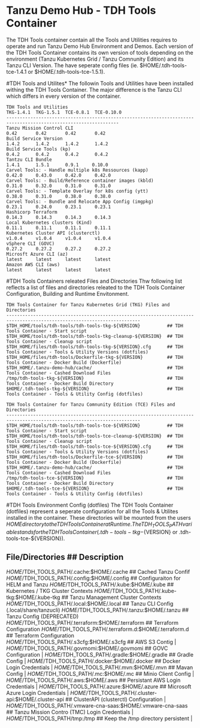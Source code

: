 # Tanzu Demo Hub - TDH Tools Container


The TDH Tools container contain all the Tools and Utilities requires to operate and run Tanzu Demo Hub Environment and Demos. Each version of the TDH Tools Container contains its own version of tools depending on the environment (Tanzu Kubernetes Grid / Tanzu Comnunity Edition) and its Tanzu CLI Version. The have seperate config files (ie. $HOME/.tdh-tools-tce-1.4.1 or $HOME/.tdh-tools-tce-1.5.1).

#TDH Tools and Utilites*
The followin Tools and Utilities have been installed withing the TDH Tools Container. The major difference is the Tanzu CLI which differs in every version of the container.

```
TDH Tools and Utilities                                              TKG-1.4.1  TKG-1.5.1  TCE-0.8.1  TCE-0.10.0 
----------------------------------------------------------------------------------------------------------------
Tanzu Mission Control CLI                                               0.42       0.42       0.42       0.42 
Build Service Version                                                   1.4.2      1.4.2      1.4.2      1.4.2
Build Service Tools (kp)                                                0.4.2      0.4.2      0.4.2      0.4.2
Tantzu CLI Bundle                                                       1.4.1      1.5.1      0.9.1     0.10.0 
Carvel Tools: - Handle multiple k8s Ressources (kapp)                  0.42.0     0.43.0     0.42.0     0.42.0 
Carvel Tools: - Build/Reference container images (kbld)                0.31.0     0.32.0     0.31.0     0.31.0 
Carvel Tools: - Template Overlay for k8s config (ytt)                  0.38.0     0.31.0     0.38.0     0.38.0 
Carvel Tools: - Bundle and Relocate App Config (imgpkg)                0.23.1     0.24.0     0.23.1     0.23.1 
Hashicorp Terraform                                                    0.14.3     0.14.3     0.14.3     0.14.3 
Local Kubernetes clusters (Kind)                                       0.11.1     0.11.1     0.11.1     0.11.1 
Kubernetes Cluster API (clusterctl)                                    v1.0.4     v1.0.4     v1.0.4     v1.0.4 
vSphere CLI (GOVC)                                                     0.27.2     0.27.2     0.27.2     0.27.2 
Microsft Azure CLI (az)                                                latest     latest     latest     latest 
Amazon AWS CLI (aws)                                                   latest     latest     latest     latest 
```

#TDH Tools Containers releated Files and Directories
Thw following list reflects a list of files and directories releated to the TDH Tools Container Configuration, Building and Runtime Envitonment. 
```
TDH Tools Container for Tanzu Kubernetes Grid (TKG) Files and Directories
------------------------------------------------------------------------------------------------------------------------
$TDH_HOME/tools/tdh-tools/tdh-tools-tkg-${VERSION}          ## TDH Tools Container - Start script 
$TDH_HOME/tools/tdh-tools/tdh-tools-tkg-cleanup-${VERSION}  ## TDH Tools Container - Cleanup script
$TDH_HOME/files/tdh-tools/tdh-tools-tkg-${VERSION}.cfg      ## TDH Tools Container - Tools & Utility Versions (dotfiles)
$TDH_HOME/files/tdh-tools/Dockerfile-tkg-${VERSION}         ## TDH Tools Container - Docker Build (Dockerfile)
$TDH_HOME/.tanzu-demo-hub/cache/                            ## TDH Tools Container - Cashed Download Files
/tmp/tdh-tools-tkg-${VERSION}                               ## TDH Tools Container - Docker Build Directory
$HOME/.tdh-tools-tkg-${VERSION}                             ## TDH Tools Container - Tools & Utility Config (dotfiles) 
```

```
TDH Tools Container for Tanzu Comnunity Edition (TCE) Files and Directories
------------------------------------------------------------------------------------------------------------------------
$TDH_HOME/tools/tdh-tools/tdh-tools-tce-${VERSION}          ## TDH Tools Container - Start script
$TDH_HOME/tools/tdh-tools/tdh-tools-tce-cleanup-${VERSION}  ## TDH Tools Container - Cleanup script
$TDH_HOME/files/tdh-tools/tdh-tools-tce-${VERSION}.cfg      ## TDH Tools Container - Tools & Utility Versions (dotfiles)
$TDH_HOME/files/tdh-tools/Dockerfile-tce-${VERSION}         ## TDH Tools Container - Docker Build (Dockerfile)
$TDH_HOME/.tanzu-demo-hub/cache/                            ## TDH Tools Container - Cashed Download Files
/tmp/tdh-tools-tce-${VERSION}                               ## TDH Tools Container - Docker Build Directory
$HOME/.tdh-tools-tce-${VERSION}                             ## TDH Tools Container - Tools & Utility Config (dotfiles)
```

#TDH Tools Environment Config (dotfiles)
The TDH Tools Container (dotfiles) represent a seperate configuration for all the Tools & Utilites installed in the container. These directories will be mounted from the users $HOME directory to the TDH Tools Container at Runtime. The TDH_TOOLS_PATH variable stands for the TDH Tools Container (.tdh-tools-tkg-${VERSION} or .tdh-tools-tce-${VERSION}).

File/Directories                                                     ## Description 
------------------------------------------------------------------------------------------------------------------------
$HOME/$TDH_TOOLS_PATH/.cache:$HOME/.cache                            ## Cached Tanzu Confif 
$HOME/$TDH_TOOLS_PATH/.config:$HOME/.config                          ## Configuraiton for HELM and Tanzu 
$HOME/$TDH_TOOLS_PATH/.kube:$HOME/.kube                              ## Kubernetes / TKG Cluster Contexts 
$HOME/$TDH_TOOLS_PATH/.kube-tkg:$HOME/.kube-tkg                      ## Tanzu Management Cluster Contexts 
$HOME/$TDH_TOOLS_PATH/.local:$HOME/.local                            ## Tanzu CLI Config (.local/share/tanzucli) 
$HOME/$TDH_TOOLS_PATH/.tanzu:$HOME/.tanzu                            ## Tanzu Config (DEPRECATED) 
$HOME/$TDH_TOOLS_PATH/.terraform:$HOME/.terraform                    ## Terraform Configuration 
$HOME/$TDH_TOOLS_PATH/.terraform.d:$HOME/.terraform.d                ## Terraform Configuration 
$HOME/$TDH_TOOLS_PATH/.s3cfg:$HOME/.s3cfg                            ## AWS S3 Contig |
$HOME/$TDH_TOOLS_PATH/.govmomi:$HOME/.govmomi                        ## GOVC Configuration |
$HOME/$TDH_TOOLS_PATH/.gradle:$HOME/.gradle                          ## Gradle Config |
$HOME/$TDH_TOOLS_PATH/.docker:$HOME/.docker                          ## Docker Login Credentials |
$HOME/$TDH_TOOLS_PATH/.mvn:$HOME/.mvn                                ## Mavan Config |
$HOME/$TDH_TOOLS_PATH/.mc:$HOME/.mc                                  ## Minio Client Config |
$HOME/$TDH_TOOLS_PATH/.aws:$HOME/.aws                                ## Persistant AWS Login Credentials |
$HOME/$TDH_TOOLS_PATH/.azure:$HOME/.azure                            ## Microsoft Azure Login Credentials |
$HOME/$TDH_TOOLS_PATH/.cluster-api:$HOME/.cluster-api                ## ClusterAPI (clusterctl) Configuration |
$HOME/$TDH_TOOLS_PATH/.vmware-cna-saas:$HOME/.vmware-cna-saas        ## Tanzu Mission Contro (TMC) Login Credentials |
$HOME/$TDH_TOOLS_PATH/tmp:/tmp                                       ## Keep the /tmp directory persistent |


